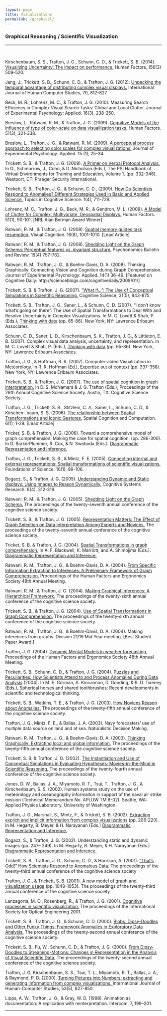 ```yaml
---
layout: page
title: Visualizations
permalink: /graphical/
---
```

<h3>Graphical Reasoning / Scientific Visualization</h3>
<hr><br>
<p>Kirschenbaum, S. S., Trafton, J. G., Schunn, C. D., &amp; Trickett, S. B. (2014). <a href="/papers/0018720813498093.pdf" target="_blank">Visualizing Uncertainty: The impact on performance.</a> Human Factors, (56(3) 509-520.</p>
<p>Jang, J., Trickett, S. B., Schunn, C. D., &amp; Trafton, J. G. (2012). <a href="/papers/Unpacking_the_temporal_advantage_of_dist.pdf" target="_blank">Unpacking the temporal advantage of distributing complex visual displays.</a> International Journal of Human Computer Studies, 70, 812-827.</p>
<p>Beck, M. R., Lohrenz, M. C., &amp; Trafton, J. G. (2010). Measuring Search Efficiency in Complex Visual Search Tasks: Global and Local Clutter. Journal of Experimental Psychology: Applied. 16(3), 238-250.</p>
<p>Breslow, L., Ratwani, R. M., &amp; Trafton, J. G. (2009). <a href="/papers/7b645a89ed751be193e2e230300625eaea8f.pdf" target="_blank">Cognitive Models of the influence of type of color-scale on data visuallization tasks.</a> Human Factors. 51(3), 321-338.</p>
<p>Breslow, L., Trafton, J. G., &amp; Ratwani, R. M. (2009). <a href="/papers/a466bddd6de6f129d6eeddee159ef32e6ec3.pdf" target="_blank">A perceptual process approach to selecting color scales for complex visualizations.</a> Journal of Experimental Psychology: Applied. 15 (1), 25-34.</p>
<p>Trickett, S. B., &amp; Trafton, J. G. (2009). <a href="/papers/TrickettTrafton Primer Protocol Analysis.pdf" target="_blank">A Primer on Verbal Protocol Analysis.</a> In D., Schmorrow, J., Cohn, &amp; D. Nicholson (Eds.), The PSI Handbook of Virtual Environments for Training and Education, Volume 1. (pp. 332-346). Westport, CT: Praeger Security International.</p>
<p>Trickett, S. B., Trafton, J. G., &amp; Schunn, C. D., (2009). <a href="/papers/Trickett_et_al-2009-Topics_in_Cognitive_Science.pdf" target="_blank">How Do Scientists Respond to Anomalies? Different Strategies Used in Basic and Applied Science.</a> Topics in Cognitive Science. 1(4), 711-729.</p>
<p>Lohrenz, M. C., Trafton, J. G., Beck, M. R., &amp; Gendron, M. L. (2009). <a href="/papers/model_of_clutter.pdf" target="_blank">A Model of Clutter for Complex, Multivariate, Geospatial Displays.</a> Human Factors. 51(1), 90-101. [NRL Alan Berman Award Winner]</p>
<p>Ratwani, R. M., &amp; Trafton, J. G. (2008). <a href="/papers/a480059.pdf" target="_blank">Spatial memory guides task resumption.</a> Visual Cognition. 16(8), 1001-1010. [Lead Article]</p>
<p>Ratwani, R. M., &amp; Trafton, J. G. (2008). <a href="/papers/Ratwani-GregoryTrafton2008_Article_SheddingLightOnTheGraphSchemaP.pdf" target="_blank">Shedding Light on the Graph Schema: Perceptual features vs. invariant structure.</a> Psychonomics Bulletin and Review. 15(4) 757-762.</p>
<p>Ratwani, R. M., Trafton, J. G., &amp; Boehm-Davis, D. A. (2008). Thinking Graphically: Connecting Vision and Cognition during Graph Comprehension. Journal of Experimental Psychology: Applied. 14(1) 36-49. [Featured on Cognitive Daily: http://scienceblogs.com/cognitivedaily/2009/01/]</p>
<p>Trickett, S. B. &amp; Trafton, J. G. (2007). <a href="/papers/03640210701530771.pdf" target="_blank">&ldquo;What if...&rdquo;: The Use of Conceptual Simulations in Scientific Reasoning.</a> Cognitive Science, 31(5), 843-875.</p>
<p>Trickett, S. B., Trafton, J. G., Saner, L., &amp; Schunn, C. D. (2007). &ldquo;I don&rsquo;t know what&rsquo;s going on there&rdquo;: The Use of Spatial Transformations to Deal With and Resolve Uncertainty in Complex Visualizations. In M. C. Lovett &amp; Shah, P. (Eds.), <a href="https://www.amazon.com/Thinking-Carnegie-Mellon-Symposia-Cognition/dp/0805854223" target="_blank">Thinking with data</a> (pp. 65-86). New York, NY: Lawrence Erlbaum Associates.</p>
<p>Schunn, C. D., Saner, L. D., Kirschenbaum, S. K., Trafton, J. G., &amp; Littleton, E. B. (2007). Complex visual data analysis, uncertainty, and representation. In M. C. Lovett &amp; Shah, P. (Eds.), <a href="https://www.amazon.com/Thinking-Carnegie-Mellon-Symposia-Cognition/dp/0805854223" target="_blank">Thinking with data</a> (pp. 65-86). New York, NY: Lawrence Erlbaum Associates.</p>
<p>Trafton, J. G., &amp; Hoffman, R. R. (2007). Computer-aided Visualization in Meteorology. In R. R. Hoffman (Ed.), <a href="https://www.amazon.com/Expertise-Out-Context-International-Naturalistic/dp/0805855106" target="_blank">Expertise out of context</a> (pp. 337-358). New York, NY: Lawrence Erlbaum Associates.</p>
<p>Trickett, S. B., &amp; Trafton, J. G. (2007). <a href="/papers/spatial_cognition_graph_interpretation.pdf" target="_blank">The use of spatial cognition in graph interpretation.</a> In D. S. McNamara &amp; J. G. Trafton (Eds.), Proceedings of the 29th Annual Cognitive Science Society. Austin, TX: Cognitive Science Society.</p>
<p>Trafton, J. G., Trickett, S. B., Stitzlein, C. A., Saner, L., Schunn, C. D., &amp; Kirschen- baum, S. S. (2006). <a href="/papers/spatial_iconic.pdf" target="_blank">The relationship between Spatial Transformations and Iconic Gestures.</a> Spatial Cognition and Computation. 6(1), 1-29. [Lead Article]</p>
<p>Tricket, S. B. &amp; Trafton, J. G. (2006). Toward a comprehensive model of graph comprehension: Making the case for spatial cognition. (pp. 286-300). In D. BarkerPlummer, R. Cox, &amp; N. Swoboda (Eds.). <a href="https://www.springer.com/us/book/9783540356233" target="_blank">Diagrammatic Representation and Inference.</a></p>
<p>Trafton, J. G., Trickett, S. B., &amp; Mintz, F. E. (2005). <a href="/papers/a480831.pdf" target="_blank">Connecting internal and external representations: Spatial transformations of scientific visualizations.</a> Foundations of Science. 10(1), 89-106.</p>
<p>Bogacz, S., &amp; Trafton, J. G. (2005). <a href="/papers/10.1.1.164.7503.pdf" target="_blank">Understanding Dynamic and Static displays: Using Images to Reason Dynamically.</a> Cognitive Systems Research. 6(4), 312-319.</p>
<p>Ratwani, R. M., &amp; Trafton, J. G. (2005). <a href="/papers/10.1.1.648.4589.pdf" target="_blank">Shedding Light on the Graph Schema.</a> The proceedings of the twenty-seventh annual conference of the cognitive science society.</p>
<p>Trickett, S. B., &amp; Trafton, J. G. (2005). <a href="/papers/representation_matters.pdf" target="_blank">Representation Matters: The Effect of Graph Selection on Data Interpretation Among Experts and Novices.</a> The proceedings of the twenty-seventh annual conference of the cognitive science society.</p>
<p>Tricket, S. B. &amp; Trafton, J. G. (2004). <a href="/papers/spatial transformations graph comprehension.pdf" target="_blank">Spatial Transformations in graph comprehension.</a> In A. F. Blackwell, K. Marriott, and A. Shimojima (Eds.). <a href="https://link.springer.com/book/10.1007/b95854" target="_blank">Diagrammatic Representation and Inference.</a></p>
<p>Ratwani, R. M., Trafton, J. G., &amp; Boehm-Davis, D. A. (2004). <a href="/papers/From_Specific_Info_Extraction_To_Inferences.pdf" target="_blank">From Specific Information Extraction to Inferences: A Preliminary Framework of Graph Comprehension.</a> Proceedings of the Human Factors and Ergonomics Society 48th Annual Meeting.</p>
<p>Ratwani, R. M., &amp; Trafton, J. G. (2004). <a href="/papers/making graphical inferences.pdf" target="_blank">Making Graphical Inferences: A Hierarchical Framework.</a> The proceedings of the twenty-sixth annual conference of the cognitive science society.</p>
<p>Trickett, S. B., &amp; Trafton, J. G. (2004). <a href="https://apps.dtic.mil/dtic/tr/fulltext/u2/a480332.pdf" target="_blank">Use of Spatial Transformations in Graph Comprehension.</a> The proceedings of the twenty-sixth annual conference of the cognitive science society.</p>
<p>Ratwani, R. M., Trafton, J. G., &amp; Boehm-Davis, D. A. (2004). Making inferences from graphs. Division 21/19 Mid Year meeting. [Best Student Paper Award.]</p>
<p>Trafton, J. G. (2004). <a href="/papers/Dynamic_mental_models_in_weather_forecasting.pdf" target="_blank">Dynamic Mental Models in weather forecasting.</a> Proceedings of the Human Factors and Ergonomics Society 48th Annual Meeting.</p>
<p>Trickett, S. B., Schunn, C. D., &amp; Trafton, J. G. (2004). <a href="/papers/puzzles_peculiarities.pdf" target="_blank">Puzzles and Peculiarities: How Scientists Attend to and Process Anomalies During Data Analysis</a> (2004). In M. E. Gorman, A. Kincannon, D. Gooding, &amp; R. D. Tweney (Eds.), Spherical horses and shared toothbrushes: Recent developments in scientific and technological thinking.</p>
<p>Trickett, S. B., Watkins, T. E., &amp; Trafton, J. G. (2003). <a href="/papers/how_novices_reason_about_anomalies.pdf" target="_blank">How Novices Reason about Anomalies.</a> The proceedings of the twenty-fifth annual conference of the cognitive science society.</p>
<p>Trafton, J. G., Mintz, F. E., &amp; Ballas, J. A. (2003). Navy forecasters&rsquo; use of multiple data source on land and at sea. Naturalistic Decision Making.</p>
<p>Ratwani, R. M., Trafton, J. G., &amp; Boehm-Davis, D. A. (2003). <a href="/papers/thinking_graphically_extracting_information.pdf" target="_blank">Thinking Graphically: Extracting local and global information.</a> The proceedings of the twenty-fifth annual conference of the cognitive science society.</p>
<p>Trickett, S. B. &amp; Trafton, J. G. (2002). <a href="/papers/movies in the mind.pdf" target="_blank">The Instantiation and Use of Conceptual Simulations in Evaluating Hypotheses: Movies-in-the-Mind in Scientific Reasoning.</a> The proceedings of the twenty-fourth annual conference of the cognitive science society.</p>
<p>Jones, D. W., Ballas, J. A., Miyamoto, R. T., Tsui, T., Trafton, J. G., &amp; Kirschenbaum, S. S. (2002). Human systems study on the use of meteorology and oceanography informaiton in support of the naval air strike mission (Technical Memorandum No. APLUW TM 8-02). Seattle, WA: Applied Physics Laboratory, University of Washington.</p>
<p>Trafton, J. G., Marshall, S., Mintz, F., &amp; Trickett, S. B. (2002). <a href="/papers/explicit_and_implicit_information.pdf" target="_blank">Extracting explicit and implicit information from complex visualizations</a> (pp. 206-220). In M. Hegarty, B. Meyer, &amp; H. Narayanan (Eds.) <a href="https://www.springer.com/us/book/9783540435617" target="_blank">Diagrammatic Representation and Inference.</a></p>
<p>Bogacz, S., &amp; Trafton, J. G. (2002). Understanding static and dynamic images (pp. 247&ndash; 249). In M. Hegarty, B. Meyer, &amp; H. Narayanan (Eds.) <a href="https://www.springer.com/us/book/9783540435617" target="_blank">Diagrammatic Representation and Inference.</a></p>
<p>Trickett, S. B., Trafton, J. G., Schunn, C. D., &amp; Harrison, A. (2001). <a href="/papers/thats_odd_anomalous_data.pdf" target="_blank">&ldquo;That&rsquo;s Odd!&rdquo; How Scientists Respond to Anomalous Data.</a> The proceedings of the twenty-third annual conference of the cognitive science society</p>
<p>Trafton, J. G., &amp; Trickett, S. B. (2001). <a href="/papers/visualization_usage.pdf" target="_blank">A new model of graph and visualization usage</a> (pp. 1048-1053). The proceedings of the twenty-third annual conference of the cognitive science society</p>
<p>Lanzagorta, M. O., Rosenberg, R., &amp; Trafton, J. G. (2001). <a href="/papers/cognitive_processes.pdf" target="_blank">Cognitive processes in scientific visualization.</a> The proceedings of the International Society for Optical Engineering 2001.</p>
<p>Trickett, S. B., Trafton, J. G., &amp; Schunn, C. D. (2000). <a href="/papers/Blobs_Dipsy_Doodles_and_Other_Funky_Thin.pdf" target="_blank">Blobs, Dipsy-Doodles and Other Funky Things: Framework Anomalies in Exploratory Data Analysis.</a> The proceedings of the twenty-second annual conference of the cognitive science society.</p>
<p>Trickett, S. B., Fu, W., Schunn, C. D., &amp; Trafton, J. G. (2000). <a href="/papers/Trickett-Fu-etal.cr.pdf" target="_blank">From Dipsy-Doodles to Streaming-Motions: Changes in Representation in the Analysis of Visual Scientific Data.</a> The proceedings of the twenty-second annual conference of the cognitive science society.</p>
<p>Trafton, J. G, Kirschenbaum, S. S., Tsui, T. L., Miyamoto, R. T., Ballas, J. A., & Raymond, P. D. (2000). <a href="/papers/turning pictures into numbers.pdf" target="_blank">Turning Pictures into Numbers: extracting and generating information from complex visualizations. </a>International Journal of Human-Computer Studies, 53(5), 827-850. </p>
<p>Lipps, A. W., Trafton, J. G., &amp; Gray, W. D. (1998). Animation as documentation: A replication with reinterpretation. Intercom, 7, 199&ndash;201.</p>
<hr>